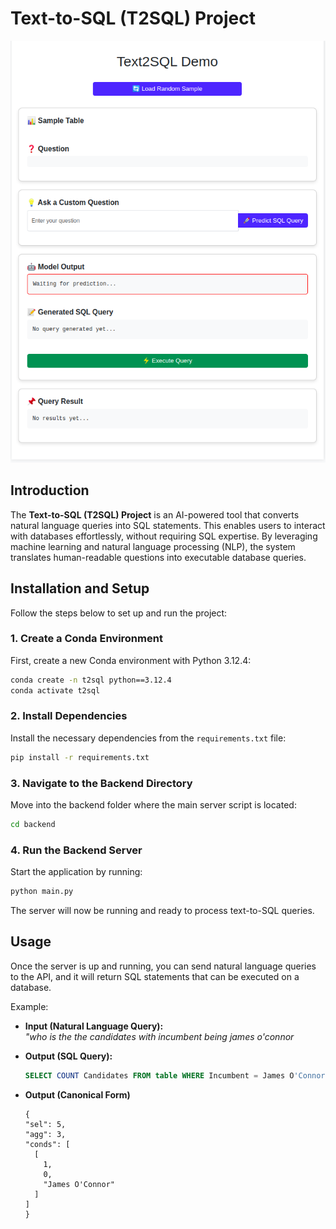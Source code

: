 # Text-to-SQL (T2SQL) Project

![Text-to-SQL Banner](demo.png) 

## Introduction

The **Text-to-SQL (T2SQL) Project** is an AI-powered tool that converts natural language queries into SQL statements. This enables users to interact with databases effortlessly, without requiring SQL expertise. By leveraging machine learning and natural language processing (NLP), the system translates human-readable questions into executable database queries.

## Installation and Setup

Follow the steps below to set up and run the project:

### 1. Create a Conda Environment

First, create a new Conda environment with Python 3.12.4:

```sh
conda create -n t2sql python==3.12.4
conda activate t2sql
```

### 2. Install Dependencies

Install the necessary dependencies from the `requirements.txt` file:

```sh
pip install -r requirements.txt
```

### 3. Navigate to the Backend Directory

Move into the backend folder where the main server script is located:

```sh
cd backend
```

### 4. Run the Backend Server

Start the application by running:

```sh
python main.py
```

The server will now be running and ready to process text-to-SQL queries.

## Usage

Once the server is up and running, you can send natural language queries to the API, and it will return SQL statements that can be executed on a database.

Example:

- **Input (Natural Language Query):**  
  *"who is the the candidates with incumbent being james o'connor*

- **Output (SQL Query):**  
  ```sql
  SELECT COUNT Candidates FROM table WHERE Incumbent = James O'Connor;
  ```
- **Output (Canonical Form)**
  ```
  {
  "sel": 5,
  "agg": 3,
  "conds": [
    [
      1,
      0,
      "James O'Connor"
    ]
  ]
  }
  ```
